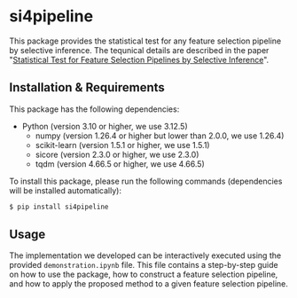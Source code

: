 # si4pipeline
This package provides the statistical test for any feature selection pipeline by selective inference.
The tequnical details are described in the paper "[Statistical Test for Feature Selection Pipelines by Selective Inference](https://arxiv.org/abs/2406.18902)".

## Installation & Requirements
This package has the following dependencies:
- Python (version 3.10 or higher, we use 3.12.5)
    - numpy (version 1.26.4 or higher but lower than 2.0.0, we use 1.26.4)
    - scikit-learn (version 1.5.1 or higher, we use 1.5.1)
    - sicore (version 2.3.0 or higher, we use 2.3.0)
    - tqdm (version 4.66.5 or higher, we use 4.66.5)

To install this package, please run the following commands (dependencies will be installed automatically):
```bash
$ pip install si4pipeline
```

## Usage
The implementation we developed can be interactively executed using the provided `demonstration.ipynb` file.
This file contains a step-by-step guide on how to use the package, how to construct a feature selection pipeline, and how to apply the proposed method to a given feature selection pipeline.
